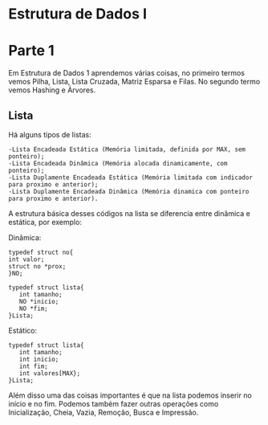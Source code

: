 # Estrutura de Dados I
 
# Parte 1
 Em Estrutura de Dados 1 aprendemos várias coisas, no primeiro termos vemos Pilha, Lista, Lista Cruzada, Matriz Esparsa e Filas. No segundo termo vemos Hashing e Árvores.

## Lista

 Há alguns tipos de listas: 
 
    -Lista Encadeada Estática (Memória limitada, definida por MAX, sem ponteiro);
    -Lista Encadeada Dinâmica (Memória alocada dinamicamente, com ponteiro);
    -Lista Duplamente Encadeada Estática (Memória limitada com indicador para proximo e anterior);
    -Lista Duplamente Encadeada Dinâmica (Memória dinamica com ponteiro para proximo e anterior).

A estrutura básica desses códigos na lista se diferencia entre dinâmica e estática, por exemplo:

 Dinâmica:
        
    typedef struct no{
    int valor;
    struct no *prox;
    }NO;
     
    typedef struct lista{
       int tamanho;
       NO *inicio;
       NO *fim;
    }Lista;
    
Estático:
 
    typedef struct lista{
       int tamanho;
       int inicio;
       int fim;
       int valores[MAX};
    }Lista;
    
 Além disso uma das coisas importantes é que na lista podemos inserir no início e no fim. Podemos também fazer outras operações como Inicialização, Cheia, Vazia, Remoção, Busca e Impressão.
